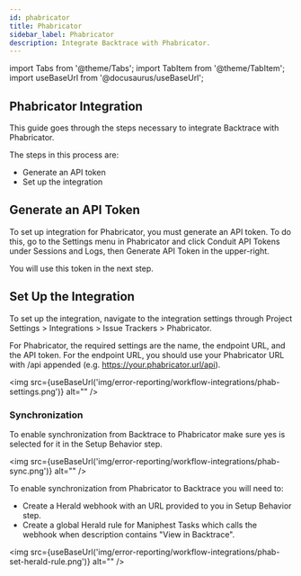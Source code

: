 ```yaml
---
id: phabricator
title: Phabricator
sidebar_label: Phabricator
description: Integrate Backtrace with Phabricator.
---
```

import Tabs from '@theme/Tabs';
import TabItem from '@theme/TabItem';
import useBaseUrl from '@docusaurus/useBaseUrl';

## Phabricator Integration
This guide goes through the steps necessary to integrate Backtrace with Phabricator.

The steps in this process are:
- Generate an API token
- Set up the integration

## Generate an API Token
To set up integration for Phabricator, you must generate an API token. To do this, go to the Settings menu in Phabricator and click Conduit API Tokens under Sessions and Logs, then Generate API Token in the upper-right.

You will use this token in the next step.

## Set Up the Integration
To set up the integration, navigate to the integration settings through Project Settings > Integrations > Issue Trackers > Phabricator.

For Phabricator, the required settings are the name, the endpoint URL, and the API token. For the endpoint URL, you should use your Phabricator URL with /api appended (e.g. https://your.phabricator.url/api).

<img src={useBaseUrl('img/error-reporting/workflow-integrations/phab-settings.png')} alt="" />

### Synchronization
To enable synchronization from Backtrace to Phabricator make sure yes is selected for it in the Setup Behavior step.

<img src={useBaseUrl('img/error-reporting/workflow-integrations/phab-sync.png')} alt="" />

To enable synchronization from Phabricator to Backtrace you will need to:
- Create a Herald webhook with an URL provided to you in Setup Behavior step.
- Create a global Herald rule for Maniphest Tasks which calls the webhook when description contains "View in Backtrace".

<img src={useBaseUrl('img/error-reporting/workflow-integrations/phab-set-herald-rule.png')} alt="" />
